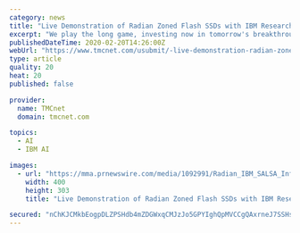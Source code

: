 ```yaml
---
category: news
title: "Live Demonstration of Radian Zoned Flash SSDs with IBM Research's Storage Stack"
excerpt: "We play the long game, investing now in tomorrow's breakthroughs. Watson, the world's first cognitive system, is the fruit of over 50 years of IBM research in artificial intelligence. Today, it forms a core part of IBM's business. Our scientists are charting the future of artificial intelligence, breakthroughs like quantum computing ..."
publishedDateTime: 2020-02-20T14:26:00Z
webUrl: "https://www.tmcnet.com/usubmit/-live-demonstration-radian-zoned-flash-ssds-with-ibm-/2020/02/20/9101317.htm"
type: article
quality: 20
heat: 20
published: false

provider:
  name: TMCnet
  domain: tmcnet.com

topics:
  - AI
  - IBM AI

images:
  - url: "https://mma.prnewswire.com/media/1092991/Radian_IBM_SALSA_Infographic.jpg"
    width: 400
    height: 303
    title: "Live Demonstration of Radian Zoned Flash SSDs with IBM Research's Storage Stack"

secured: "nChKJCMkbEogpDLZPSHdb4mZDGWxqCMJzJo5GPYIghQpMVCCgQAxrneJ7SSHspSM8X5D1XoxkPyRM7BnvwNvxx4bmOPXa0CGunCqZOne8DHuuckUy9Qne73WCJJCbjTmCYWXj4Be/tebdUlo4QSqIn77FbogiXD7dq0R2DEZ4dqNNugKs2hfUKuzNFLRuaUJDLutvJBXDPj6X3IWUGEunG3XE1NItjV3fQDmGPjXTkjnZbOzAWiRNM0642Z8c6D/BVmG1dR7lrt8evB03iLShCfw9ycuFjgRaQpNmAzMC6YVDdwjerD6jCQWu0QFwJmOPHrhz5S0Guvdzj5S7WzKgD1oLR/k3VglCk3SFpb5ToLO5O0xbEkfJAyUXmFuHN2U6zt1xq48F2lE7lKPoKeWsWiz7bkB425CNtvh1nje9LLGxc/jpVQRNd6i5/zckJUrQx3GGLJIhC4pltfC0CFx6V7TflwMBaV6xEr1jn+Vg2U=;2v2BLsiKjw2A0ddXW5LQaw=="
---
```


